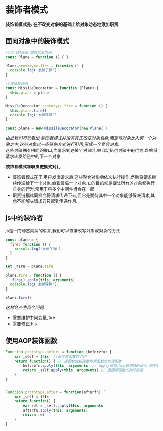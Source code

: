 # 装饰者模式
**装饰者模式是: 在不改变对象的基础上给对象动态地添加职责.**

## 面向对象中的装饰模式
```js
//以飞机升级,增加武器为例
const Plane = function () { }

Plane.prototype.fire = function () {
  console.log('发射子弹');
}

//增加装饰类
const MissileDecorator = function (Plane) {
  this.plane = plane
}

MissileDecorator.prototype.fire = function () {
  this.plane.fire()
  console.log('发射导弹');
}

const plane = new MissileDecorator(new Plane())

```

*由此我们可以看出,装饰者模式并没有真正改变对象自身,而是将对象放入另一个对象之中,这些对象以一条链的方式进行引用,形成一个聚合对象.*<br>
这些对象拥有相同的接口,当请求到达某个对象时,会自动执行对象中的行为,然后将请求转发给链中的下一个对象.<br>

**装饰者模式和职责链模式对比**
* 装饰者模式在于,用户发出请求后,这些聚合对象会依次执行操作,然后将请求继续传递给下一个对象.直到最后一个对象.它的目的就是要让所有的对象都执行自身的行为.常用于将多个中间件组合在一起.
* 职责链模式同样会将请求传递下去,但它是期待其中一个对象能够解决请求,其他不能解决请求的只起到传递作用.

## js中的装饰者
js是一门动态类型的语言,我们可以直接改写对象或对象的方法.
```js
const plane = {
  fire: function () {
    console.log('发射子弹');
  }
}

let _fire = plane.fire

plane.fire = function () {
  _fire().apply(this, arguments)
  console.log('发射导弹');
}

plane.fire()
```

*这样会产生两个问题*
* 需要维护中间变量_fire
* 需要修正this

## 使用AOP装饰函数
```js
Function.prototype.before = function (beforefn) {
    var _self = this  //保存原函数的引用
    return function() { // 返回包含新函数和源函数的代理函数
        beforefn.apply(this, arguments) // apply保证this有正确的指向,而不是指向window, arguments是传入新的代理函数中的参数
        return _self.apply(this, arguments) // 返回源函数的执行结果
    }
}


Function.prototype.after = function(afterfn) {
    var _self = this
    return function() {
        var ret = _self.apply(this, arguments)
        afterfn.apply(this, arguments)
        return ret
    }
}
```
